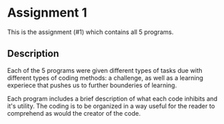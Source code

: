 # Assignment 1
This is the assignment (#1) which contains all 5 programs. 

## Description
Each of the 5 programs were given different types of tasks due with different types of coding methods: a challenge, as well as a learning experiece that pushes us to further bounderies of learning.

Each program includes a brief description of what each code inhibits and it's utility. The coding is to be organized in a way useful for the reader to comprehend as would the creator of the code. 
